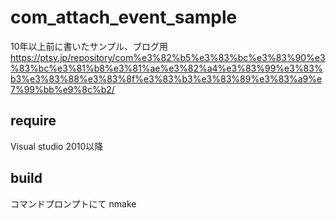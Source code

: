 # com_attach_event_sample
10年以上前に書いたサンプル、ブログ用  
https://ptsv.jp/repository/com%e3%82%b5%e3%83%bc%e3%83%90%e3%83%bc%e3%81%b8%e3%81%ae%e3%82%a4%e3%83%99%e3%83%b3%e3%83%88%e3%83%8f%e3%83%b3%e3%83%89%e3%83%a9%e7%99%bb%e9%8c%b2/

## require
Visual studio 2010以降
## build
コマンドプロンプトにて nmake 
